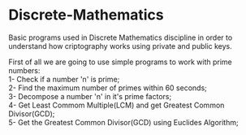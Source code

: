 # Discrete-Mathematics
Basic programs used in Discrete Mathematics discipline in order to understand how criptography works using private and public keys.

First of all we are going to use simple programs to work with prime numbers:<br>
1- Check if a number 'n' is prime;<br>
2- Find the maximum number of primes within 60 seconds;<br>
3- Decompose a number 'n' in it's prime factors;<br>
4- Get Least Commom Multiple(LCM) and get Greatest Common Divisor(GCD);<br>
5- Get the Greatest Common Divisor(GCD) using Euclides Algorithm;<br>
